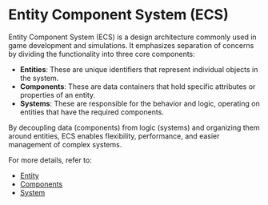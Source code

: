 # Entity Component System (ECS)

Entity Component System (ECS) is a design architecture commonly used in game development and simulations. It emphasizes separation of concerns by dividing the functionality into three core components:

- **Entities**: These are unique identifiers that represent individual objects in the system.
- **Components**: These are data containers that hold specific attributes or properties of an entity.
- **Systems**: These are responsible for the behavior and logic, operating on entities that have the required components.

By decoupling data (components) from logic (systems) and organizing them around entities, ECS enables flexibility, performance, and easier management of complex systems.

For more details, refer to:

- [Entity](./entity.md)
- [Components](./components.md)
- [System](./systems.md)
